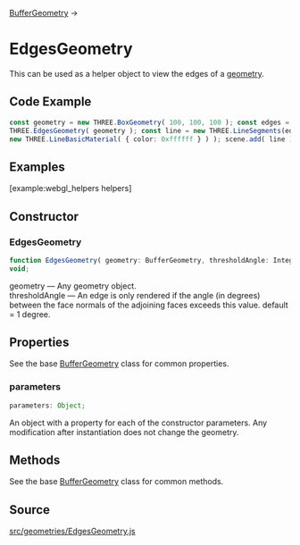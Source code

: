 [BufferGeometry](en\core\BufferGeometry.html) →

# EdgesGeometry

This can be used as a helper object to view the edges of a
[geometry](en\core\BufferGeometry.html).

## Code Example

  
```ts  
const geometry = new THREE.BoxGeometry( 100, 100, 100 ); const edges = new
THREE.EdgesGeometry( geometry ); const line = new THREE.LineSegments(edges,
new THREE.LineBasicMaterial( { color: 0xffffff } ) ); scene.add( line );  
```  

## Examples

[example:webgl_helpers helpers]

## Constructor

### EdgesGeometry

  
  
```ts  
function EdgesGeometry( geometry: BufferGeometry, thresholdAngle: Integer ):
void;  
```  

geometry — Any geometry object.  
thresholdAngle — An edge is only rendered if the angle (in degrees) between
the face normals of the adjoining faces exceeds this value. default = 1
degree.

## Properties

See the base [BufferGeometry](en\core\BufferGeometry.html) class for common
properties.

### parameters

  
  
```ts  
parameters: Object;  
```  

An object with a property for each of the constructor parameters. Any
modification after instantiation does not change the geometry.

## Methods

See the base [BufferGeometry](en\core\BufferGeometry.html) class for common
methods.

## Source

<a
href="https://github.com/mrdoob/three.js/blob/master/src/geometries/EdgesGeometry.js">src/geometries/EdgesGeometry.js</a>

